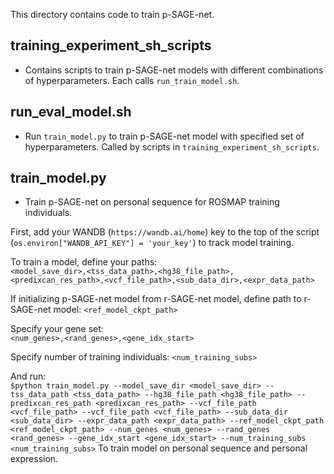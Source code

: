 This directory contains code to train p-SAGE-net. 

## training_experiment_sh_scripts
- Contains scripts to train p-SAGE-net models with different combinations of hyperparameters. Each calls `run_train_model.sh`.

## run_eval_model.sh
- Run `train_model.py` to train p-SAGE-net model with specified set of hyperparameters. Called by scripts in `training_experiment_sh_scripts`.

## train_model.py 
- Train p-SAGE-net on personal sequence for ROSMAP training individuals.

First, add your WANDB (`https://wandb.ai/home`) key to the top of the script (`os.environ["WANDB_API_KEY"] = 'your_key'`) to track model training. 

To train a model, define your paths:  
`<model_save_dir>,<tss_data_path>,<hg38_file_path>,<predixcan_res_path>,<vcf_file_path>,<sub_data_dir>,<expr_data_path>`  

If initializing p-SAGE-net model from r-SAGE-net model, define path to r-SAGE-net model: 
`<ref_model_ckpt_path>`
 
Specify your gene set:  
`<num_genes>,<rand_genes>,<gene_idx_start>` 

Specify number of training individuals: 
`<num_training_subs>`

And run:  
`$python train_model.py --model_save_dir <model_save_dir> --tss_data_path <tss_data_path> --hg38_file_path <hg38_file_path> --predixcan_res_path <predixcan_res_path> --vcf_file_path <vcf_file_path> --vcf_file_path <vcf_file_path> --sub_data_dir <sub_data_dir> --expr_data_path <expr_data_path> --ref_model_ckpt_path <ref_model_ckpt_path> --num_genes <num_genes> --rand_genes <rand_genes> --gene_idx_start <gene_idx_start> --num_training_subs <num_training_subs>` 
To train model on personal sequence and personal expression.   


